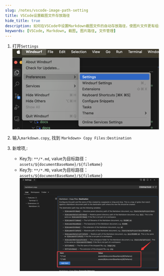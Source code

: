 ```yaml
---
slug: /notes/vscode-image-path-setting
title: VSCode设置截图文件存放路径
hide_title: true
description: 如何在VSCode中设置Markdown截图文件的自动存放路径，使图片文件更有组织性地保存
keywords: [VSCode, Markdown, 截图, 图片路径, 文件管理]
---
```


1. 打开`Settings`
    ![alt text](assets/VSCode设置截图文件存放路径/image.png)

2. 输入`markdown.copy`, 找到 `Markdown> Copy Files:Destination`
3. 新增项,:
    - Key为: `**/*.md`, value为目标路径：`assets/${documentBaseName}/${fileName}`
    - Key为: `**/*.MD`, value为目标路径：`assets/${documentBaseName}/${fileName}`
    ![alt text](assets/VSCode设置截图文件存放路径/image-1.png)
